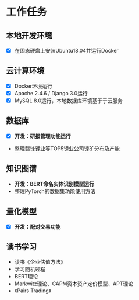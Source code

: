 # 工作任务

## 本地开发环境

* [x] 在固态硬盘上安装Ubuntu18.04并运行Docker

## 云计算环境

* [x] Docker环境运行
* [x] Apache 2.4.6 / Django 3.0运行
* [x] MySQL 8.0运行，本地数据库环境基于于云服务

## 数据库

* [x] **开发：研报管理功能运行**
* 整理赣锋锂业等TOP5锂业公司锂矿分布及产能

## 知识图谱

* **开发：BERT命名实体识别模型运行**
* 整理PyTorch的数据集功能使用方法

## 量化模型

* [x] **开发：配对交易功能**

## 读书学习

* 读书《企业估值方法》
* 学习随机过程
* BERT理论
* Markwitz理论、CAPM资本资产定价模型、APT理论
* 《Pairs Trading》
